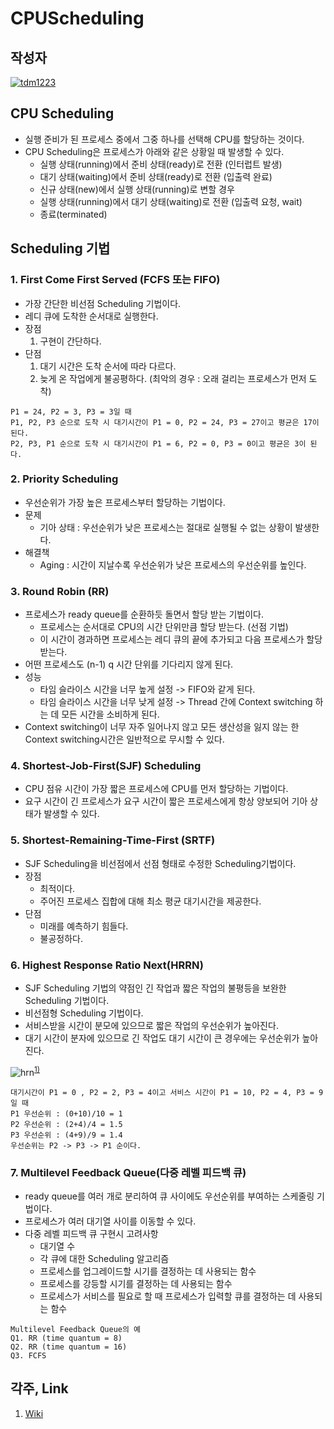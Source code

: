 # **CPUScheduling**

## 작성자
[![tdm1223](https://avatars1.githubusercontent.com/u/21440957?s=100&v=4)](https://github.com/tdm1223)

## CPU Scheduling
- 실행 준비가 된 프로세스 중에서 그중 하나를 선택해 CPU를 할당하는 것이다.
- CPU Scheduling은 프로세스가 아래와 같은 상황일 때 발생할 수 있다.
    - 실행 상태(running)에서 준비 상태(ready)로 전환 (인터럽트 발생)
    - 대기 상태(waiting)에서 준비 상태(ready)로 전환 (입출력 완료)
    - 신규 상태(new)에서 실행 상태(running)로 변할 경우
    - 실행 상태(running)에서 대기 상태(waiting)로 전환 (입출력 요청, wait)
    - 종료(terminated)

## Scheduling 기법
### 1. First Come First Served (FCFS 또는 FIFO)
- 가장 간단한 비선점 Scheduling 기법이다.
- 레디 큐에 도착한 순서대로 실행한다.
- 장점
    1) 구현이 간단하다.
- 단점
    1) 대기 시간은 도착 순서에 따라 다르다.
    2) 늦게 온 작업에게 불공평하다. (최악의 경우 : 오래 걸리는 프로세스가 먼저 도착)
```
P1 = 24, P2 = 3, P3 = 3일 때
P1, P2, P3 순으로 도착 시 대기시간이 P1 = 0, P2 = 24, P3 = 27이고 평균은 17이 된다.
P2, P3, P1 순으로 도착 시 대기시간이 P1 = 6, P2 = 0, P3 = 0이고 평균은 3이 된다.
```
### 2. Priority Scheduling
- 우선순위가 가장 높은 프로세스부터 할당하는 기법이다.
- 문제
    - 기아 상태 : 우선순위가 낮은 프로세스는 절대로 실행될 수 없는 상황이 발생한다.
- 해결책
    - Aging : 시간이 지날수록 우선순위가 낮은 프로세스의 우선순위를 높인다.

### 3. Round Robin (RR)
- 프로세스가 ready queue를 순환하듯 돌면서 할당 받는 기법이다.
    - 프로세스는 순서대로 CPU의 시간 단위만큼 할당 받는다. (선점 기법)
    - 이 시간이 경과하면 프로세스는 레디 큐의 끝에 추가되고 다음 프로세스가 할당받는다.
- 어떤 프로세스도 (n-1) q 시간 단위를 기다리지 않게 된다.
- 성능
    - 타임 슬라이스 시간을 너무 높게 설정 -> FIFO와 같게 된다.
    - 타임 슬라이스 시간을 너무 낮게 설정 -> Thread 간에 Context switching 하는 데 모든 시간을 소비하게 된다.
- Context switching이 너무 자주 일어나지 않고 모든 생산성을 잃지 않는 한 Context switching시간은 일반적으로 무시할 수 있다.

### 4. Shortest-Job-First(SJF) Scheduling
- CPU 점유 시간이 가장 짧은 프로세스에 CPU를 먼저 할당하는 기법이다.
- 요구 시간이 긴 프로세스가 요구 시간이 짧은 프로세스에게 항상 양보되어 기아 상태가 발생할 수 있다.

### 5. Shortest-Remaining-Time-First (SRTF)
- SJF Scheduling을 비선점에서 선점 형태로 수정한 Scheduling기법이다.
- 장점
    - 최적이다.
    - 주어진 프로세스 집합에 대해 최소 평균 대기시간을 제공한다.
- 단점
    - 미래를 예측하기 힘들다.
    - 불공정하다.

### 6. Highest Response Ratio Next(HRRN)
- SJF Scheduling 기법의 약점인 긴 작업과 짧은 작업의 불평등을 보완한 Scheduling 기법이다.
- 비선점형 Scheduling 기법이다.
- 서비스받을 시간이 분모에 있으므로 짧은 작업의 우선순위가 높아진다.
- 대기 시간이 분자에 있으므로 긴 작업도 대기 시간이 큰 경우에는 우선순위가 높아진다.

![hrn](https://user-images.githubusercontent.com/21440957/64307767-155cdd00-cfd2-11e9-94e2-2a383e7d34bb.JPG)<sup>[1)](#ref1)</sup>
```
대기시간이 P1 = 0 , P2 = 2, P3 = 4이고 서비스 시간이 P1 = 10, P2 = 4, P3 = 9일 때
P1 우선순위 : (0+10)/10 = 1
P2 우선순위 : (2+4)/4 = 1.5
P3 우선순위 : (4+9)/9 = 1.4
우선순위는 P2 -> P3 -> P1 순이다.
```

### 7. Multilevel Feedback Queue(다중 레벨 피드백 큐)
- ready queue를 여러 개로 분리하여 큐 사이에도 우선순위를 부여하는 스케줄링 기법이다.
- 프로세스가 여러 대기열 사이를 이동할 수 있다. 
- 다중 레벨 피드백 큐 구현시 고려사항
    - 대기열 수
    - 각 큐에 대한 Scheduling 알고리즘
    - 프로세스를 업그레이드할 시기를 결정하는 데 사용되는 함수
    - 프로세스를 강등할 시기를 결정하는 데 사용되는 함수
    - 프로세스가 서비스를 필요로 할 때 프로세스가 입력할 큐를 결정하는 데 사용되는 함수
```
Multilevel Feedback Queue의 예
Q1. RR (time quantum = 8)
Q2. RR (time quantum = 16)
Q3. FCFS
```

## 각주, Link
<a id="ref1">

1. [Wiki](https://ko.wikipedia.org/wiki/HRRN_%EC%8A%A4%EC%BC%80%EC%A4%84%EB%A7%81)

</a>
